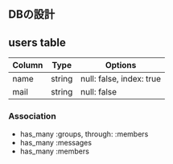 ## DBの設計

## users table
|Column|Type|Options|
|------|----|-------|
|name|string|null: false, index: true|
|mail|string|null: false|

### Association
- has_many :groups, through: :members
- has_many :messages
- has_many :members

